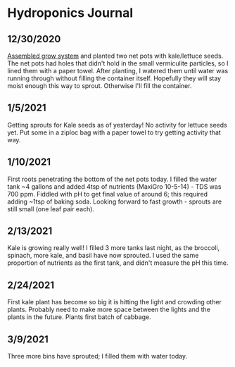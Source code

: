# Hydroponics Journal

## 12/30/2020

[Assembled grow system](https://photos.app.goo.gl/GEtHNZCn71pov2b39) and planted two net pots with kale/lettuce seeds.  The net pots had holes that didn't hold in the small vermiculite particles, so I lined them with a paper towel.  After planting, I watered them until water was running through without filling the container itself.  Hopefully they will stay moist enough this way to sprout.  Otherwise I'll fill the container.

## 1/5/2021

Getting sprouts for Kale seeds as of yesterday!  No activity for lettuce seeds yet.  Put some in a ziploc bag with a paper towel to try getting activity that way.

## 1/10/2021

First roots penetrating the bottom of the net pots today.  I filled the water tank ~4 gallons and added 4tsp of nutrients (MaxiGro 10-5-14) - TDS was 700 ppm.  Fiddled with pH to get final value of around 6; this required adding ~1tsp of baking soda.  Looking forward to fast growth - sprouts are still small (one leaf pair each).

## 2/13/2021

Kale is growing really well!  I filled 3 more tanks last night, as the
broccoli, spinach, more kale, and basil have now sprouted.  I used the same
proportion of nutrients as the first tank, and didn't measure the pH this time.

## 2/24/2021

First kale plant has become so big it is hitting the light and crowding other plants.  Probably need to make more space between the lights and the plants in the future.  Plants first batch of cabbage.

## 3/9/2021

Three more bins have sprouted; I filled them with water today.
